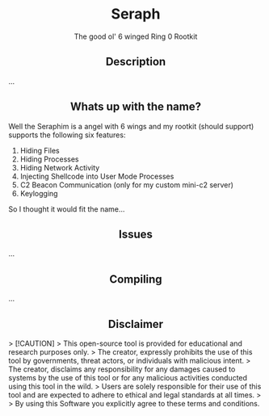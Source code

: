 <h1 align=center>
Seraph
</h1>
<p align=center>The good ol' 6 winged Ring 0 Rootkit</p>

<h2 align=center>Description</h2>
...

<h2 align=center>Whats up with the name?</h2>
Well the Seraphim is a angel with 6 wings and my rootkit (should support) supports the following six features:

1. Hiding Files
2. Hiding Processes
3. Hiding Network Activity
4. Injecting Shellcode into User Mode Processes
5. C2 Beacon Communication (only for my custom mini-c2 server)
6. Keylogging

So I thought it would fit the name...

<h2 align=center>Issues</h2>
...

<h2 align=center>Compiling</h2>
...

<h2 align=center>Disclaimer</h2>
> [!CAUTION]
> This open-source tool is provided for educational and research purposes only.
> The creator, expressly prohibits the use of this tool by governments, threat actors, or individuals with malicious intent.
> The creator, disclaims any responsibility for any damages caused to systems by the use of this tool or for any malicious activities conducted using this tool in the wild.
> Users are solely responsible for their use of this tool and are expected to adhere to ethical and legal standards at all times.
>
> By using this Software you explicitly agree to these terms and conditions.
